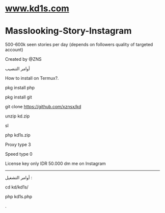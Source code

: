# www.kd1s.com  


# Masslooking-Story-Instagram
500-600k seen stories per day (depends on followers quality of targeted account)

Created by @ZNS

أوامر التنصيب

How to install on Termux?.

pkg install php

pkg install git


git clone https://github.com/xznsx/kd

unzip kd.zip

sl

php kd1s.zip

Proxy type 3

Speed type 0

License key only IDR 50.000 dm me on Instagram

------------------------------
أوامر التشغيل : 

cd kd/kd1s/

php kd1s.php 

.
